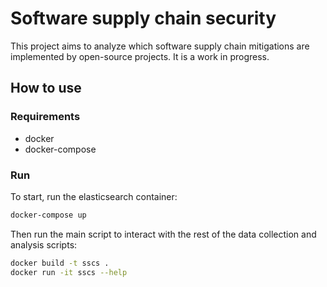 # Software supply chain security


This project aims to analyze which software supply chain mitigations are implemented by open-source projects. It is a work in progress.

## How to use

### Requirements

- docker
- docker-compose

### Run

To start, run the elasticsearch container:

```bash
docker-compose up
```

Then run the main script to interact with the rest of the data collection and analysis scripts:

```bash
docker build -t sscs .
docker run -it sscs --help
```